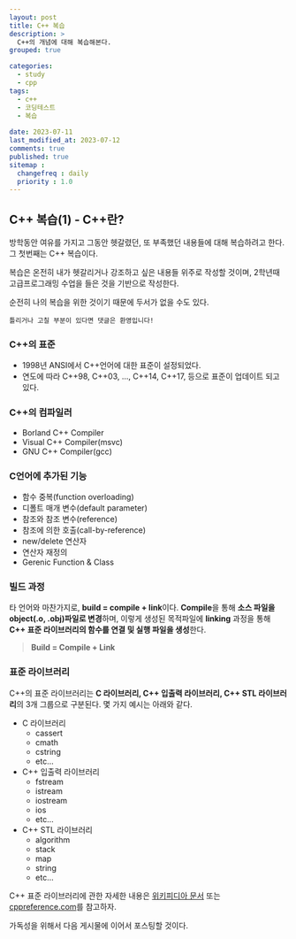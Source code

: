 ```yaml
---
layout: post
title: C++ 복습
description: >
  C++의 개념에 대해 복습해본다.
grouped: true

categories: 
  - study
  - cpp
tags: 
  - c++
  - 코딩테스트
  - 복습
 
date: 2023-07-11
last_modified_at: 2023-07-12
comments: true
published: true
sitemap :
  changefreq : daily
  priority : 1.0
---
```

C++ 복습(1) - C++란?
---
방학동안 여유를 가지고 그동안 헷갈렸던, 또 부족했던 내용들에 대해 복습하려고 한다. 그 첫번째는 C++ 복습이다.

복습은 온전히 내가 헷갈리거나 강조하고 싶은 내용들 위주로 작성할 것이며, 2학년때 고급프로그래밍 수업을 들은 것을 기반으로 작성한다.

순전히 나의 복습을 위한 것이기 때문에 두서가 없을 수도 있다.

```틀리거나 고칠 부분이 있다면 댓글은 환영입니다!```

### C++의 표준
- 1998년 ANSI에서 C++언어에 대한 표준이 설정되었다.
- 연도에 따라 C++98, C++03, ..., C++14, C++17, 등으로 표준이 업데이트 되고 있다.

### C++의 컴파일러
- Borland C++ Compiler
- Visual C++ Compiler(msvc)
- GNU C++ Compiler(gcc)

### C언어에 추가된 기능
- 함수 중복(function overloading)
- 디폴트 매개 변수(default parameter)
- 참조와 참조 변수(reference)
- 참조에 의한 호출(call-by-reference)
- new/delete 연산자
- 연산자 재정의
- Gerenic Function & Class

### 빌드 과정
타 언어와 마찬가지로, **build = compile + link**이다.
**Compile**을 통해 **소스 파일을 object(.o, .obj)파일로 변경**하며, 이렇게 생성된 목적파일에 **linking** 과정을 통해 **C++ 표준 라이브러리의 함수를 연결 및 실행 파일을 생성**한다.

> **Build = Compile + Link**

### 표준 라이브러리
C++의 표준 라이브러리는 **C 라이브러리, C++ 입출력 라이브러리, C++ STL 라이브러리**의 3개 그룹으로 구분된다.
몇 가지 예시는 아래와 같다.
- C 라이브러리
  - cassert
  - cmath
  - cstring
  - etc...
- C++ 입출력 라이브러리
  - fstream
  - istream
  - iostream
  - ios
  - etc...
- C++ STL 라이브러리
  - algorithm
  - stack
  - map
  - string
  - etc...  

C++ 표준 라이브러리에 관한 자세한 내용은 [위키피디아 문서](https://en.wikipedia.org/wiki/C%2B%2B_Standard_Library) 또는 [cppreference.com](https://en.cppreference.com/w/cpp/header)를 참고하자.

가독성을 위해서 다음 게시물에 이어서 포스팅할 것이다.